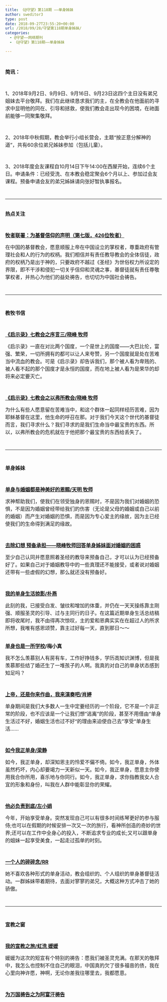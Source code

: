 ```yaml
---
title: 《@守望》第118期 ——单身姊妹
author: sweditor3
type: post
date: 2018-09-27T23:55:20+00:00
url: /2018/09/28/守望第118期单身姊妹/
categories:
  - @守望——网络期刊
  - 《@守望》第118期——单身姊妹

---
```

&nbsp;

<span style="font-size: 12pt;"><strong>简讯：</strong></span>

&nbsp;

<span style="font-size: 12pt;">1、2018年9月2日、9月9日、9月16日、9月23日这四个主日没有弟兄姐妹去平台敬拜。我们在此继续恳求我们的主，在全教会在他面前的寻求中显明他的同在、引导和拯救，使我们教会走出现今的困境，在祂面前能够一同聚集敬拜。</span>

&nbsp;

<span style="font-size: 12pt;">2、2018年中秋假期，教会举行小组长营会，主题“按正意分解神的道”，共有60余位弟兄姊妹参加（包括儿童）。</span>

&nbsp;

<span style="font-size: 12pt;">3、2018年度会友课程自10月14日下午14:00在西屋开始，连续6个主日。申请条件：已经受洗、在本教会稳定聚会6个月以上、参加过会友课程。预备申请会友的弟兄姊妹请向张好智执事报名。</span>

&nbsp;

* * *

<span style="font-size: 12pt;"><strong><br /> 热点关注</strong></span>

&nbsp;

<span style="font-size: 12pt;"><a href="/2018/09/27/牧者联署为基督信仰的声明第七版426位牧者/"><strong>牧者联署：为基督信仰的声明（第七版，426位牧者）</strong></a></span>

<span style="font-size: 12pt;">在中国的基督教会，愿意顺服上帝在中国设立的掌权者，尊重政府有管理社会和人的行为的权柄。我们相信并有责任教导教会的全体信徒，政府的权柄乃是出于神的，只要政府不越过《圣经》为世俗权力所设定的界限，即不干涉和侵犯一切关乎信仰和灵魂之事，基督徒就有责任尊敬掌权者，并热心为他们的益处祷告，也切切为中国社会祷告。</span>

&nbsp;

* * *

&nbsp;

<span style="font-size: 12pt;"><strong>教牧书信</strong></span>

&nbsp;

<span style="font-size: 12pt;"><a href="/2018/09/27/启示录七教会之序言三/"><strong>《启示录》七教会之序言三/晓峰 牧师</strong></a></span>

<span style="font-size: 12pt;">《启示录》一直在对比两个国度，一个是世上的国度——大巴比伦，富强、繁荣，一切所拥有的都可以让人来夸赞，另一个国度就是处在苦难当中流血的教会。可是《启示录》却告诉我们，那个被人看为卑贱的、被人看不起的那个国度才是永恒的国度，而在地上被人看为是荣华的却将来必定要灭亡。</span>

&nbsp;

<span style="font-size: 12pt;"><a href="/2018/09/27/启示录七教会之以弗所教会/"><strong>《启示录》七教会之以弗所教会/晓峰 牧师</strong></a></span>

<span style="font-size: 12pt;">为什么有些人愿意留在苦难当中，和这个群体一起同样经历苦难，因为耶稣基督在这里，他生命的呼召在那。对于我们今天这个世代的基督徒而言，我们寻求什么？我们寻求的是我们生命当中最宝贵的东西。所以，以弗所教会的危机就在于他把那个最宝贵的东西给丢失了。</span>

&nbsp;

* * *

&nbsp;

<span style="font-size: 12pt;"><strong>单身姊妹</strong></span>

&nbsp;

[<span style="font-size: 12pt;"><strong>单身与婚姻都是神美好的恩赐/天明 牧师</strong></span>][1]

<span style="font-size: 12pt;">求神帮助我们，使我们在领受独身的恩赐时，不是因为我们对婚姻的恐惧，不是因为婚姻曾经带给我们的伤害（无论是父母的婚姻或自己以前的婚姻）而产生对婚姻的恐惧，而是因为专心爱主的缘故，因为主已经使我们的生命得到满足的缘故。</span>

&nbsp;

[<span style="font-size: 12pt;"><strong>去除幻想 预备承担——晓峰牧师回答单身姊妹面对婚姻的困惑</strong></span>][2]

<span style="font-size: 12pt;">至少自己认同并愿意照着圣经的教导来预备自己，才可以认为已经预备好了。如果自己对于婚姻教导中的一些真理还不能接受，或者说对婚姻还带有一些虚假的幻想，那么就还没有预备好。</span>

&nbsp;

<span style="font-size: 12pt;"><a href="/2018/09/27/我的单身生活掠影/"><strong>我的单身生活掠影/朴燕</strong></a></span>

<span style="font-size: 12pt;">此刻的我，已接受白发、皱纹和增加的体重，并仍在一天天操练靠主刚强、顺服圣灵的引导、过与主同行的日子。在这篇近期单身生活总结稿即将收尾时，我不由得再次惊叹，主的爱和恩典实实在在超过人的所求所想，我唯有感恩颂赞，靠主过好每一天，直到那日～～</span>

<span style="font-size: 12pt;"><strong><br /> <a href="/2018/09/28/单身也是一所学校/">单身也是一所学校</a></strong><strong>/</strong><strong>梅小真</strong></span>

<span style="font-size: 12pt;">我不怎么羡慕别人有房有车，工作好挣钱多，学历高知识渊博，但是我羡慕那些结了婚还生了一堆孩子的人啊。我真的对自己的单身状态感到知足吗？</span>

&nbsp;

<span style="font-size: 12pt;"><a href="/2018/09/27/上帝还是你来作曲我来演奏吧/"><strong>上帝，还是你来作曲，我来演奏吧/肖婷</strong></a></span>

<span style="font-size: 12pt;">单身期间是我们大多数人一生中定要经历的一个阶段，它不是一个非正常的阶段，也不应该是一个让我们想”逃离”的阶段，甚至不用借由“单身生活过不好，婚姻生活也过不好“的理由来迫使自己去”享受“单身生活……</span>

&nbsp;

<span style="font-size: 12pt;"><a href="/2018/09/27/如今我正单身/"><strong>如今我正单身/梁静</strong></a></span>

<span style="font-size: 12pt;">如今，我正单身，却深知恩主的怜爱不偏不倚。如今，我正单身，外体虽然朽坏，内心却要竭力一天新似一天。如今，我正单身，愿意主你使用我合你所用，喜乐地与你同行。如今，我正单身，求你指教我女人合宜的形象和身份，叫我在人群中能彰显你的荣耀。</span>

&nbsp;

<span style="font-size: 12pt;"><a href="/2018/09/27/他必负责到底/"><strong>他必负责到底/左小娟</strong></a></span>

<span style="font-size: 12pt;">今年，开始享受单身。突然发现自己可以有很多时间练琴更好的参与服侍;也可以在假期的时候安排一次又一次的旅行，看神所创造的奇妙的世界;还可以在工作中全身心的投入，不断追求专业的成长;又可以跟单身的姐妹一起享受美食，一起走过孤单的时刻。</span>

&nbsp;

<span style="font-size: 12pt;"><a href="/2018/09/27/一个人的碎碎念/"><strong>一个人的碎碎念/RR</strong></a></span>

<span style="font-size: 12pt;">她不喜欢各种形式的单身活动，教会组织的、个人组织的单身基督徒活动。一群姊妹带着期待，去面对寥寥的弟兄，大概这种方式冲击了她的骄傲。</span>

&nbsp;

* * *

&nbsp;

<span style="font-size: 12pt;"><strong>宣教之窗</strong></span>

&nbsp;

<span style="font-size: 12pt;"><a href="/2018/09/27/我的宣教之旅/"><strong>我的宣教之旅/虹洗 媛媛</strong></a></span>

<span style="font-size: 12pt;">媛媛为这次的短宣有个特别的祷告：愿我们被圣灵充满。在那天的敬拜中，我怎么也控制不住自己的眼泪，中国真的欠了很多福音的债，我在心里向神许愿，神啊，无论你差我往哪里去，我都愿意。</span>

&nbsp;

<span style="font-size: 12pt;"><a href="/2018/09/27/为万国祷告之为阿富汗祷告/"><strong>为万国祷告之为阿富汗祷告</strong></a></span>

 [1]: /2018/09/28/单身与婚姻都是神美好的恩赐/
 [2]: /2018/09/28/去除幻想预备承担/